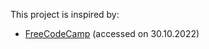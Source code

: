 This project is inspired by:
- [FreeCodeCamp](https://www.youtube.com/watch?v=o3ka5fYysBM) (accessed on 30.10.2022)